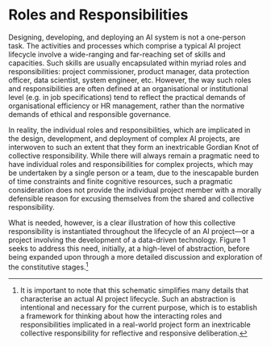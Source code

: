 # Roles and Responsibilities

Designing, developing, and deploying an AI system is not a one-person task. The activities and processes which comprise a typical AI project lifecycle involve a wide-ranging and far-reaching set of skills and capacities. Such skills are usually encapsulated within myriad roles and responsibilities: project commissioner, product manager, data protection officer, data scientist, system engineer, etc. However, the way such roles and responsibilities are often defined at an organisational or institutional level (e.g. in job specifications) tend to reflect the practical demands of organisational efficiency or HR management, rather than the normative demands of ethical and responsible governance.

In reality, the individual roles and responsibilities, which are implicated in the design, development, and deployment of complex AI projects, are interwoven to such an extent that they form an inextricable Gordian Knot of collective responsibility. While there will always remain a pragmatic need to have individual roles and responsibilities for complex projects, which may be undertaken by a single person or a team, due to the inescapable burden of time constraints and finite cognitive resources, such a pragmatic consideration does not provide the individual project member with a morally defensible reason for excusing themselves from the shared and collective responsibility.

What is needed, however, is a clear illustration of how this collective responsibility is instantiated throughout the lifecycle of an AI project—or a project involving the development of a data-driven technology. Figure 1 seeks to address this need, initially, at a high-level of abstraction, before being expanded upon through a more detailed discussion and exploration of the constitutive stages.[^caveat]

[^caveat]: It is important to note that this schematic simplifies many details that characterise an actual AI project lifecycle. Such an abstraction is intentional and necessary for the current purpose, which is to establish a framework for thinking about how the interacting roles and responsibilities implicated in a real-world project form an inextricable collective responsibility for reflective and responsive deliberation.